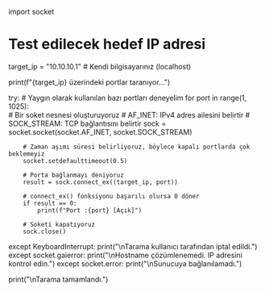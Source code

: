 import socket

# Test edilecek hedef IP adresi
target_ip = "10.10.10.1" # Kendi bilgisayarınız (localhost)

print(f"{target_ip} üzerindeki portlar taranıyor...")

try:
    # Yaygın olarak kullanılan bazı portları deneyelim
    for port in range(1, 1025):  
        # Bir soket nesnesi oluşturuyoruz
        # AF_INET: IPv4 adres ailesini belirtir
        # SOCK_STREAM: TCP bağlantısını belirtir
        sock = socket.socket(socket.AF_INET, socket.SOCK_STREAM)
        
        # Zaman aşımı süresi belirliyoruz, böylece kapalı portlarda çok beklemeyiz
        socket.setdefaulttimeout(0.5)
        
        # Porta bağlanmayı deniyoruz
        result = sock.connect_ex((target_ip, port))
        
        # connect_ex() fonksiyonu başarılı olursa 0 döner
        if result == 0:
            print(f"Port :{port} [Açık]")
            
        # Soketi kapatıyoruz
        sock.close()

except KeyboardInterrupt:
    print("\nTarama kullanıcı tarafından iptal edildi.")
except socket.gaierror:
    print("\nHostname çözümlenemedi. IP adresini kontrol edin.")
except socket.error:
    print("\nSunucuya bağlanılamadı.")

print("\nTarama tamamlandı.")
